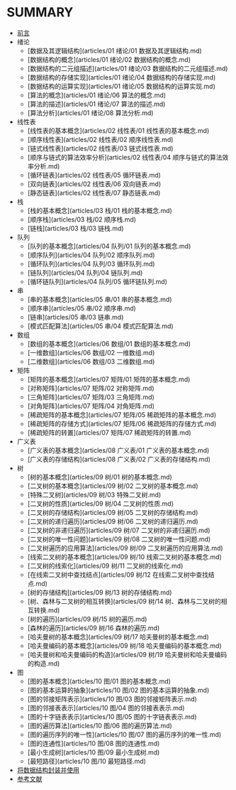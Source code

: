 # SUMMARY

* [前言](README.md)
* 绪论
  * [数据及其逻辑结构](articles/01 绪论/01 数据及其逻辑结构.md)
  * [数据结构的概念](articles/01 绪论/02 数据结构的概念.md)
  * [数据结构的二元组描述](articles/01 绪论/03 数据结构的二元组描述.md)
  * [数据结构的存储实现](articles/01 绪论/04 数据结构的存储实现.md)
  * [数据结构的运算实现](articles/01 绪论/05 数据结构的运算实现.md)
  * [算法的概念](articles/01 绪论/06 算法的概念.md)
  * [算法的描述](articles/01 绪论/07 算法的描述.md)
  * [算法分析](articles/01 绪论/08 算法分析.md)
* 线性表
  * [线性表的基本概念](articles/02 线性表/01 线性表的基本概念.md)
  * [顺序线性表](articles/02 线性表/02 顺序线性表.md)
  * [链式线性表](articles/02 线性表/03 链式线性表.md)
  * [顺序与链式的算法效率分析](articles/02 线性表/04 顺序与链式的算法效率分析.md)
  * [循环链表](articles/02 线性表/05 循环链表.md)
  * [双向链表](articles/02 线性表/06 双向链表.md)
  * [静态链表](articles/02 线性表/07 静态链表.md)
* 栈
  * [栈的基本概念](articles/03 栈/01 栈的基本概念.md)
  * [顺序栈](articles/03 栈/02 顺序栈.md)
  * [链栈](articles/03 栈/03 链栈.md)
* 队列
  * [队列的基本概念](articles/04 队列/01 队列的基本概念.md)
  * [顺序队列](articles/04 队列/02 顺序队列.md)
  * [循环队列](articles/04 队列/03 循环队列.md)
  * [链队列](articles/04 队列/04 链队列.md)
  * [循环链队列](articles/04 队列/05 循环链队列.md)
* 串
  * [串的基本概念](articles/05 串/01 串的基本概念.md)
  * [顺序串](articles/05 串/02 顺序串.md)
  * [链串](articles/05 串/03 链串.md)
  * [模式匹配算法](articles/05 串/04 模式匹配算法.md)
* 数组
  * [数组的基本概念](articles/06 数组/01 数组的基本概念.md)
  * [一维数组](articles/06 数组/02 一维数组.md)
  * [二维数组](articles/06 数组/03 二维数组.md)
* 矩阵
  * [矩阵的基本概念](articles/07 矩阵/01 矩阵的基本概念.md)
  * [对称矩阵](articles/07 矩阵/02 对称矩阵.md)
  * [三角矩阵](articles/07 矩阵/03 三角矩阵.md)
  * [对角矩阵](articles/07 矩阵/04 对角矩阵.md)
  * [稀疏矩阵的基本概念](articles/07 矩阵/05 稀疏矩阵的基本概念.md)
  * [稀疏矩阵的存储方式](articles/07 矩阵/06 稀疏矩阵的存储方式.md)
  * [稀疏矩阵的转置](articles/07 矩阵/07 稀疏矩阵的转置.md)
* 广义表
  * [广义表的基本概念](articles/08 广义表/01 广义表的基本概念.md)
  * [广义表的存储结构](articles/08 广义表/02 广义表的存储结构.md)
* 树
  * [树的基本概念](articles/09 树/01 树的基本概念.md)
  * [二叉树的基本概念](articles/09 树/02 二叉树的基本概念.md)
  * [特殊二叉树](articles/09 树/03 特殊二叉树.md)
  * [二叉树的性质](articles/09 树/04 二叉树的性质.md)
  * [二叉树的存储结构](articles/09 树/05 二叉树的存储结构.md)
  * [二叉树的递归遍历](articles/09 树/06 二叉树的递归遍历.md)
  * [二叉树的非递归遍历](articles/09 树/07 二叉树的非递归遍历.md)
  * [二叉树的唯一性问题](articles/09 树/08 二叉树的唯一性问题.md)
  * [二叉树遍历的应用算法](articles/09 树/09 二叉树遍历的应用算法.md)
  * [线索二叉树的基本概念](articles/09 树/10 线索二叉树的基本概念.md)
  * [二叉树的线索化](articles/09 树/11 二叉树的线索化.md)
  * [在线索二叉树中查找结点](articles/09 树/12 在线索二叉树中查找结点.md)
  * [树的存储结构](articles/09 树/13 树的存储结构.md)
  * [树、森林与二叉树的相互转换](articles/09 树/14 树、森林与二叉树的相互转换.md)
  * [树的遍历](articles/09 树/15 树的遍历.md)
  * [森林的遍历](articles/09 树/16 森林的遍历.md)
  * [哈夫曼树的基本概念](articles/09 树/17 哈夫曼树的基本概念.md)
  * [哈夫曼编码的基本概念](articles/09 树/18 哈夫曼编码的基本概念.md)
  * [哈夫曼树和哈夫曼编码的构造](articles/09 树/19 哈夫曼树和哈夫曼编码的构造.md)
* 图
  * [图的基本概念](articles/10 图/01 图的基本概念.md)
  * [图的基本运算的抽象](articles/10 图/02 图的基本运算的抽象.md)
  * [图的邻接矩阵表示](articles/10 图/03 图的邻接矩阵表示.md)
  * [图的邻接表表示](articles/10 图/04 图的邻接表表示.md)
  * [图的十字链表表示](articles/10 图/05 图的十字链表表示.md)
  * [图的遍历算法](articles/10 图/06 图的遍历算法.md)
  * [图的遍历序列的唯一性](articles/10 图/07 图的遍历序列的唯一性.md)
  * [图的连通性](articles/10 图/08 图的连通性.md)
  * [最小生成树](articles/10 图/09 最小生成树.md)
  * [最短路径](articles/10 图/10 最短路径.md)
* [将数据结构封装并使用](articles/将数据结构封装并使用.md)
* [参考文献](articles/参考文献.md)